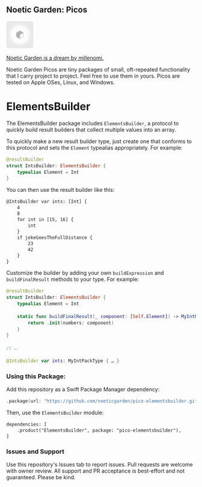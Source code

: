 ## Noetic Garden: Picos

<img src="Docs/Picos.png" width="72" height="72" alt="" />

[Noetic Garden is a dream by millenomi.](https://noetic.garden)

Noetic Garden Picos are tiny packages of small, oft-repeated functionality that I carry project to project. Feel free to use them in yours. Picos are tested on Apple OSes, Linux, and Windows.

# ElementsBuilder

The ElementsBuilder package includes `ElementsBuilder`, a protocol to quickly build result builders that collect multiple values into an array.

To quickly make a new result builder type, just create one that conforms to this protocol and sets the `Element` typealias appropriately. For example:

```swift
@resultBuilder
struct IntsBuilder: ElementsBuilder {
    typealias Element = Int
}
```

You can then use the result builder like this:

```
@IntsBuilder var ints: [Int] {
    4
    8
    for int in [15, 16] {
        int
    }
    if jokeGoesTheFullDistance {
        23
        42
    }
}
```

Customize the builder by adding your own `buildExpression` and `buildFinalResult` methods to your type. For example:

```swift
@resultBuilder
struct IntsBuilder: ElementsBuilder {
    typealias Element = Int
    
    static func buildFinalResult(_ component: [Self.Element]) -> MyIntPackType {
        return .init(numbers: component)
    }
}

// …

@IntsBuilder var ints: MyIntPackType { … }
```

### Using this Package:

Add this repository as a Swift Package Manager dependency:

```swift
.package(url: "https://github.com/noeticgarden/pico-elementsbuilder.git", from: "1.0.0"),
```

Then, use the `ElementsBuilder` module:

```
dependencies: [
    .product("ElementsBuilder", package: "pico-elementsbuilder"),
]
```

### Issues and Support

Use this repository's Issues tab to report issues. Pull requests are welcome with owner review. All support and PR acceptance is best-effort and not guaranteed. Please be kind.
